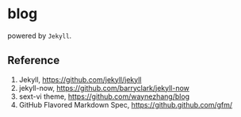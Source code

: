 # blog
powered by `Jekyll`.


## Reference

1. Jekyll, <https://github.com/jekyll/jekyll>
2. jekyll-now, <https://github.com/barryclark/jekyll-now>
3. sext-vi theme, https://github.com/waynezhang/blog
4. GitHub Flavored Markdown Spec, <https://github.github.com/gfm/>
